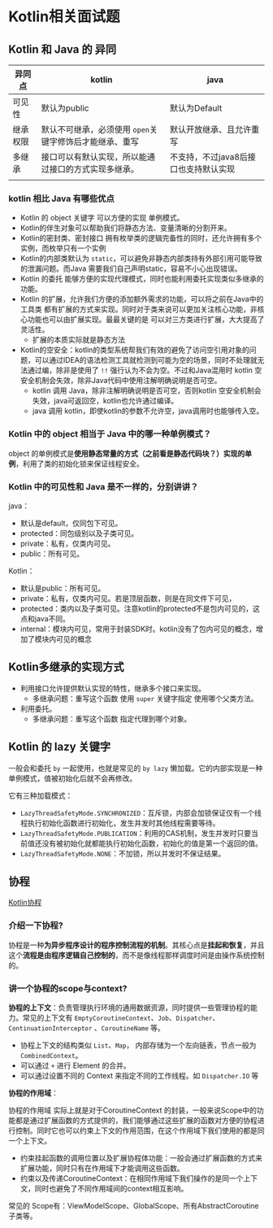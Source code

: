 # Kotlin相关面试题

## Kotlin 和 Java 的 异同

| 异同点   | kotlin                                                  | java                                  |
| -------- | ------------------------------------------------------- | ------------------------------------- |
| 可见性   | 默认为public                                            | 默认为Default                         |
| 继承权限 | 默认不可继承，必须使用 `open`关键字修饰后才能继承、重写 | 默认开放继承、且允许重写              |
| 多继承   | 接口可以有默认实现，所以能通过接口的方式实现多继承。    | 不支持，不过java8后接口也支持默认实现 |
|          |                                                         |                                       |

### kotlin 相比 Java 有哪些优点

* Kotlin 的 object 关键字 可以方便的实现 单例模式。
* Kotlin的伴生对象可以帮助我们将静态方法、变量清晰的分割开来。
* Kotlin的密封类、密封接口 拥有枚举类的逻辑完备性的同时，还允许拥有多个实例，而枚举只有一个实例
* Kotlin的内部类默认为 `static`，可以避免非静态内部类持有外部引用可能导致的泄漏问题。而Java 需要我们自己声明static，容易不小心出现错误。
* Kotlin 的委托 能够方便的实现代理模式，同时也能利用委托实现类似多继承的功能。
* Kotlin 的扩展，允许我们方便的添加额外需求的功能，可以将之前在Java中的工具类 都有扩展的方式来实现。同时对于类来说可以更加关注核心功能，非核心功能也可以由扩展实现。最最关键的是 可以对三方类进行扩展，大大提高了灵活性。
  * 扩展的本质实际就是静态方法
* Kotlin的空安全：kotlin的类型系统帮我们有效的避免了访问空引用对象的问题，可以通过IDEA的语法检测工具就检测到可能为空的场景，同时不处理就无法通过编，除非是使用了 `!!` 强行认为不会为空。不过和Java混用时 kotlin 空安全机制会失效，除非Java代码中使用注解明确说明是否可空。
  * kotlin 调用 Java，除非注解明确说明是否可空，否则kotlin 空安全机制会失效，java可返回空，kotlin也允许通过编译。
  * java 调用 kotlin，即使kotlin的参数不允许空，java调用时也能够传入空。

### Kotlin 中的 object 相当于 Java 中的哪一种单例模式？

object 的单例模式是**使用静态常量的方式（之前看是静态代码块？）实现的单例**，利用了类的初始化锁来保证线程安全。

### Kotlin 中的可见性和 Java 是不一样的，分别讲讲？

java：

* 默认是default，仅同包下可见。
* protected：同包级别以及子类可见。
* private：私有，仅类内可见。
* public：所有可见。

Kotlin：

* 默认是public：所有可见。
* private：私有，仅类内可见。若是顶层函数，则是在同文件下可见，
* protected：类内以及子类可见。注意kotlin的protected不是包内可见的，这点和java不同。
* internal：模块内可见，常用于封装SDK时。kotlin没有了包内可见的概念，增加了模块内可见的概念

## Kotlin多继承的实现方式

* 利用接口允许提供默认实现的特性，继承多个接口来实现。
  * 多继承问题：重写这个函数 使用 `super` 关键字指定 使用哪个父类方法。
* 利用委托。
  * 多继承问题：重写这个函数 指定代理到哪个对象。

## Kotlin 的 lazy 关键字

一般会和委托 `by` 一起使用，也就是常见的 `by lazy` 懒加载。它的内部实现是一种单例模式，值被初始化后就不会再修改。

它有三种加载模式：

* `LazyThreadSafetyMode.SYNCHRONIZED`：互斥锁，内部会加锁保证仅有一个线程执行初始化函数进行初始化，发生并发时其他线程需要等待。
* `LazyThreadSafetyMode.PUBLICATION`：利用的CAS机制，发生并发时只要当前值还没有被初始化就都能执行初始化函数，初始化的值是第一个返回的值。
* `LazyThreadSafetyMode.NONE`：不加锁，所以并发时不保证结果。

## 协程

[Kotlin协程](../language/kotlin/Kotlin协程.md)

### 介绍一下协程?

协程是一种**为异步程序设计的程序控制流程的机制**。其核心点是**挂起和恢复**，并且这个**流程是由程序逻辑自己控制的**，而不是像线程那样调度时间是由操作系统控制的。

### 讲一个协程的scope与context?

**协程的上下文**：负责管理执行环境的通用数据资源，同时提供一些管理协程的能力。常见的上下文有 `EmptyCoroutineContext`、`Job`、`Dispatcher`、`ContinuationInterceptor` 、`CoroutineName` 等。

* 协程上下文的结构类似 `List`、`Map`， 内部存储为一个左向链表，节点一般为 `CombinedContext`。
* 可以通过 `+` 进行 Element 的合并。
* 可以通过设置不同的 Context 来指定不同的工作线程。如 `Dispatcher.IO` 等



**协程的作用域**：

协程的作用域 实际上就是对于CoroutineContext 的封装，一般来说Scope中的功能都是通过扩展函数的方式提供的，我们能够通过这些扩展的函数对方便的协程进行控制。同时它也可以约束上下文的作用范围，在这个作用域下我们使用的都是同一个上下文。

* 约束挂起函数的调用位置以及扩展协程体功能：一般会通过扩展函数的方式来扩展功能，同时只有在作用域下才能调用这些函数。
* 约束以及传递CoroutineContext：在相同作用域下我们操作的是同一个上下文，同时也避免了不同作用域间的context相互影响。

常见的 Scope有：ViewModelScope、GlobalScope、所有AbstractCoroutine子类等。

